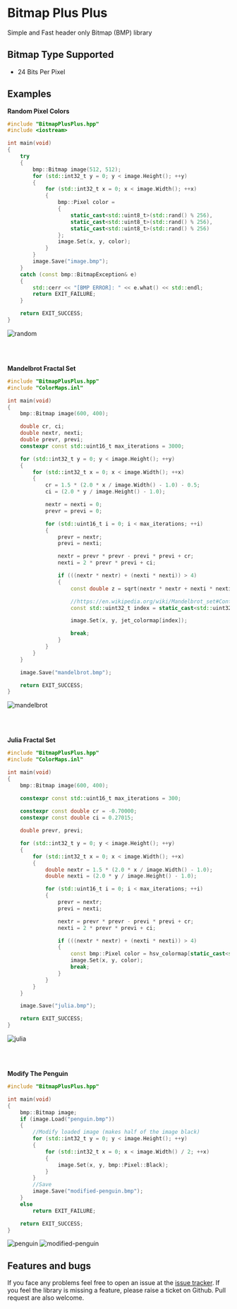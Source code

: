 # Bitmap Plus Plus
Simple and Fast header only Bitmap (BMP) library

## Bitmap Type Supported
- 24 Bits Per Pixel

## Examples
<strong>Random Pixel Colors</strong>
<br>
```cpp
#include "BitmapPlusPlus.hpp"
#include <iostream>

int main(void)
{
	try
	{
		bmp::Bitmap image(512, 512);
		for (std::int32_t y = 0; y < image.Height(); ++y)
		{
			for (std::int32_t x = 0; x < image.Width(); ++x)
			{
				bmp::Pixel color =
				{
					static_cast<std::uint8_t>(std::rand() % 256),
					static_cast<std::uint8_t>(std::rand() % 256),
					static_cast<std::uint8_t>(std::rand() % 256)
				};
				image.Set(x, y, color);
			}
		}
		image.Save("image.bmp");
	}
	catch (const bmp::BitmapException& e)
	{
		std::cerr << "[BMP ERROR]: " << e.what() << std::endl;
		return EXIT_FAILURE;
	}

	return EXIT_SUCCESS;
}
```
![random](Images/random.bmp)

<br><br>

<strong>Mandelbrot Fractal Set</strong>
<br>
```cpp
#include "BitmapPlusPlus.hpp"
#include "ColorMaps.inl"

int main(void)
{
    bmp::Bitmap image(600, 400);

    double cr, ci;
    double nextr, nexti;
    double prevr, previ;
    constexpr const std::uint16_t max_iterations = 3000;

    for (std::int32_t y = 0; y < image.Height(); ++y)
    {
        for (std::int32_t x = 0; x < image.Width(); ++x)
        {
            cr = 1.5 * (2.0 * x / image.Width() - 1.0) - 0.5;
            ci = (2.0 * y / image.Height() - 1.0);

            nextr = nexti = 0;
            prevr = previ = 0;

            for (std::uint16_t i = 0; i < max_iterations; ++i)
            {
                prevr = nextr;
                previ = nexti;

                nextr = prevr * prevr - previ * previ + cr;
                nexti = 2 * prevr * previ + ci;

                if (((nextr * nextr) + (nexti * nexti)) > 4)
                {
                    const double z = sqrt(nextr * nextr + nexti * nexti);

                    //https://en.wikipedia.org/wiki/Mandelbrot_set#Continuous_.28smooth.29_coloring
                    const std::uint32_t index = static_cast<std::uint32_t>(1000.0 * log2(1.75 + i - log2(log2(z))) / log2(max_iterations));

                    image.Set(x, y, jet_colormap[index]);

                    break;
                }
            }
        }
    }

    image.Save("mandelbrot.bmp");

    return EXIT_SUCCESS;
}
```
![mandelbrot](Images/mandelbrot.bmp)

<br><br>

<strong>Julia Fractal Set</strong>
<br>

```cpp
#include "BitmapPlusPlus.hpp"
#include "ColorMaps.inl"

int main(void)
{
    bmp::Bitmap image(600, 400);

    constexpr const std::uint16_t max_iterations = 300;
    
    constexpr const double cr = -0.70000;
    constexpr const double ci = 0.27015;

    double prevr, previ;

    for (std::int32_t y = 0; y < image.Height(); ++y)
    {
        for (std::int32_t x = 0; x < image.Width(); ++x)
        {
            double nextr = 1.5 * (2.0 * x / image.Width() - 1.0);
            double nexti = (2.0 * y / image.Height() - 1.0);

            for (std::uint16_t i = 0; i < max_iterations; ++i)
            {
                prevr = nextr;
                previ = nexti;

                nextr = prevr * prevr - previ * previ + cr;
                nexti = 2 * prevr * previ + ci;

                if (((nextr * nextr) + (nexti * nexti)) > 4)
                {
                    const bmp::Pixel color = hsv_colormap[static_cast<std::size_t>((1000.0 * i) / max_iterations)];
                    image.Set(x, y, color);
                    break;
                }
            }
        }
    }

    image.Save("julia.bmp");

    return EXIT_SUCCESS;
}
```
![julia](Images/julia.bmp)


<br><br>

<strong>Modify The Penguin</strong>
<br>

```cpp
#include "BitmapPlusPlus.hpp"

int main(void)
{
	bmp::Bitmap image;
	if (image.Load("penguin.bmp"))
	{
		//Modify loaded image (makes half of the image black)
		for (std::int32_t y = 0; y < image.Height(); ++y)
		{
			for (std::int32_t x = 0; x < image.Width() / 2; ++x)
			{
				image.Set(x, y, bmp::Pixel::Black);
			}
		}
		//Save
		image.Save("modified-penguin.bmp");
	}
	else
		return EXIT_FAILURE; 

	return EXIT_SUCCESS;
}
```
![penguin](Images/penguin.bmp)
![modified-penguin](Images/modified-penguin.bmp)


## Features and bugs
If you face any problems feel free to open an issue at the [issue tracker][tracker]. If you feel the library is missing a feature, please raise a ticket on Github. Pull request are also welcome.

[tracker]: https://github.com/BaderEddineOuaich/BitmapPlusPlus/issues


